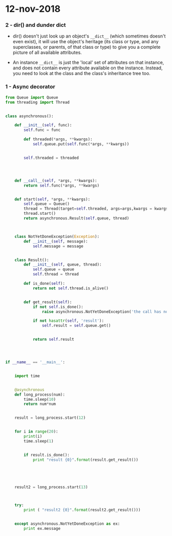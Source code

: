 # 12-nov-2018

### 2 - dir() and dunder dict

- dir() doesn't just look up an object's ```__dict__``` (which sometimes doesn't even exist), it will use the object's heritage (its class or type, and any superclasses, or parents, of that class or type) to give you a complete picture of all available attributes.

- An instance ```__dict__``` is just the 'local' set of attributes on that instance, and does not contain every attribute available on the instance. Instead, you need to look at the class and the class's inheritance tree too.

### 1 - Async decorator


```python
from Queue import Queue
from threading import Thread


class asynchronous():

    def __init__(self, func):
        self.func = func

        def threaded(*args, **kwargs):
            self.queue.put(self.func(*args, **kwargs))


        self.threaded = threaded




    def __call__(self, *args, **kwargs):
        return self.func(*args, **kwargs)


    def start(self, *args, **kwargs):
        self.queue = Queue()
        thread = Thread(target=self.threaded, args=args,kwargs = kwargs)
        thread.start()
        return asynchronous.Result(self.queue, thread)



    class NotYetDoneException(Exception):
        def __init__(self, message):
            self.message = message


    class Result():
        def __init__(self, queue, thread):
            self.queue = queue
            self.thread = thread

        def is_done(self):
            return not self.thread.is_alive()


        def get_result(self):
            if not self.is_done():
                raise asynchronous.NotYetDoneException('the call has not completed yet')

            if not hasattr(self, 'result'):
                self.result = self.queue.get()


            return self.result




if __name__ == '__main__':


    import time


    @asynchronous
    def long_process(num):
        time.sleep(10)
        return num*num


    result = long_process.start(12)


    for i in range(20):
        print(i)
        time.sleep(1)


        if result.is_done():
            print "result {0}".format(result.get_result())





    result2 = long_process.start(13)



    try:
        print ( "result2 {0}".format(result2.get_result()))


    except asynchronous.NotYetDoneException as ex:
        print ex.message
```
